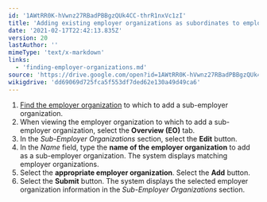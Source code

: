 ```yaml
---
id: '1AWtRR0K-hVwnz27RBadPBBgzQUk4CC-thrR1nxVc1zI'
title: 'Adding existing employer organizations as subordinates to employer organizations'
date: '2021-02-17T22:42:13.835Z'
version: 20
lastAuthor: ''
mimeType: 'text/x-markdown'
links:
  - 'finding-employer-organizations.md'
source: 'https://drive.google.com/open?id=1AWtRR0K-hVwnz27RBadPBBgzQUk4CC-thrR1nxVc1zI'
wikigdrive: 'dd69069d725fca5f553df7ded62e130a49d49ca6'
---
```

1. [Find the employer organization](finding-employer-organizations.md) to which to add a sub-employer organization.
2. When viewing the employer organization to which to add a sub-employer organization, select the <strong>Overview (EO)</strong> tab.
3. In the <em>Sub-Employer Organizations</em> section, select the <strong>Edit</strong> button.
4. In the <em>Name</em> field, type the <strong>name of the employer organization</strong> to add as a sub-employer organization. The system displays matching employer organizations.
5. Select the <strong>appropriate employer organization</strong>. Select the <strong>Add</strong> button.
6. Select the <strong>Submit</strong> button. The system displays the selected employer organization information in the <em>Sub-Employer Organizations</em> section.
